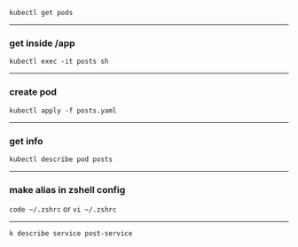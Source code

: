 `kubectl get pods`

---

### get inside /app

`kubectl exec -it posts sh`

---

### create pod

`kubectl apply -f posts.yaml`

---

### get info

`kubectl describe pod posts`

---

### make alias in zshell config

`code ~/.zshrc` or `vi ~/.zshrc`

---

`k describe service post-service`
